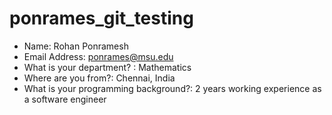 # ponrames_git_testing

* Name:  Rohan Ponramesh
* Email Address:  ponrames@msu.edu
* What is your department? : Mathematics
* Where are you from?: Chennai, India
* What is your programming background?: 2 years working experience as a software engineer  